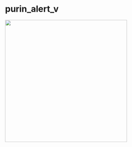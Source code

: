 # purin_alert_v





<img src="https://hackster.imgix.net/uploads/attachments/1047899/_2m8ZGhkhAq.blob?auto=compress%2Cformat&w=900&h=675&fit=min
" width="400">



